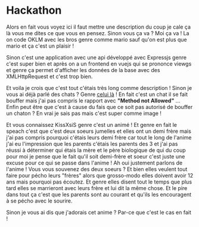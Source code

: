 # Hackathon

Alors en fait vous voyez ici il faut mettre une description du coup je cale ça là vous me dites ce que vous en pensez.
Sinon vous ça va ? Moi ça va !
La on code OKLM avec les bros genre comme mario sauf qu'on est plus que mario et ça c'est un plaisir !

Sinon c'est une application avec une api développé avec Expressjs genre c'est super bien et après on a un frontend en vuejs qui se prononce viewgs et genre ça permet d'afficher les données de la base avec des XMLHttpRequest et c'est trop bien.

Et voila je crois que c'est tout c'étais très long comme description !
Sinon je vous ai déjà parlé des chats ? Genre [celui là](https://http.cat/405) !
En fait c'est un chat il se fait bouffer mais j'ai pas compris le rapport avec __"Method not Allowed"__ ...
Enfin peut être que c'est à cause du fais que ce soit pas autorisé de bouffer un chaton ? En vrai je sais pas mais c'est super comme image !

Et vous connaissez KissXsiS genre c'est un animé !
Et genre en fait le speach c'est que c'est deux soeurs jumelles et elles ont un demi frère mais j'ai pas compris pourquoi c'étais leurs demi frère car tout le long de l'anime j'ai eu l'impression que les parents c'étais les parents des 3 et j'ai pas réussi à déterminer qui étais la mère et le père biologique de qui du coup pour moi je pense que le fait qu'il soit demi-frère et soeur c'est juste une excuse pour ce qui se passe dans l'anime !
Ah oui justement parlons de l'anime ! Vous vous souvenez des deux soeurs ? Et bien elles veulent tout faire pour pécho leurs "frères" alors que grosso-modo elles doivent avoir 12 ans mais pourquoi pas écoutez. Et genre elles disent tout le temps que plus tard elles se marrieront avec leurs frère et lui dit la même chose. Et le pire dans tout ça c'est que les parents sont au courant et qu'ils les encouragent à se pécho avec le sourire.

Sinon je vous ai dis que j'adorais cet anime ? Par-ce que c'est le cas en fait !
